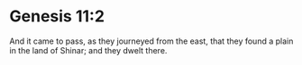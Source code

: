 # Genesis 11:2

And it came to pass, as they journeyed from the east, that they found a plain in the land of Shinar; and they dwelt there.
